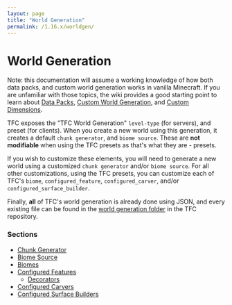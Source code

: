 ```yaml
---
layout: page
title: "World Generation"
permalink: /1.16.x/worldgen/
---
```


# World Generation

Note: this documentation will assume a working knowledge of how both data packs, and custom world generation works in vanilla Minecraft. If you are unfamiliar with those topics, the wiki provides a good starting point to learn about [Data Packs](https://minecraft.gamepedia.com/Data_Pack), [Custom World Generation](https://minecraft.gamepedia.com/Custom_world_generation), and [Custom Dimensions](https://minecraft.gamepedia.com/Custom_dimension).

TFC exposes the "TFC World Generation" `level-type` (for servers), and preset (for clients). When you create a new world using this generation, it creates a default `chunk generator`, and `biome source`. These are **not modifiable** when using the TFC presets as that's what they are - presets.

If you wish to customize these elements, you will need to generate a new world using a customized `chunk generator` and/or `biome source`. For all other customizations, using the TFC presets, you can customize each of TFC's `biome`, `configured_feature`, `configured_carver`, and/or `configured_surface_builder`.

Finally, **all** of TFC's world generation is already done using JSON, and every existing file can be found in the [world generation folder](https://github.com/TerraFirmaCraft/TerraFirmaCraft/tree/1.16.x/src/main/resources/data/tfc/worldgen) in the TFC repository.

### Sections

- [Chunk Generator](chunk-generator/)
- [Biome Source](biome-source/)
- [Biomes](biomes/)
- [Configured Features](features/)
  - [Decorators](decorators/)
- [Configured Carvers](carvers/)
- [Configured Surface Builders](surface-builders/)
